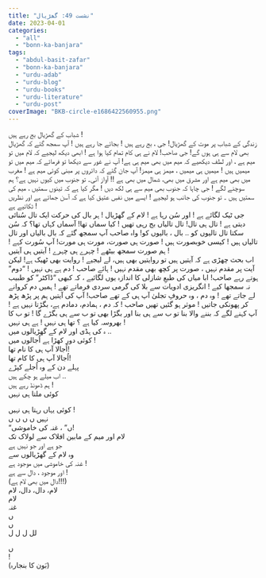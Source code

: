 ```yaml
---
title: "نشست 49: گھڑیال"
date: 2023-04-01
categories: 
  - "all"
  - "bonn-ka-banjara"
tags: 
  - "abdul-basit-zafar"
  - "bonn-ka-banjara"
  - "urdu-adab"
  - "urdu-blog"
  - "urdu-books"
  - "urdu-literature"
  - "urdu-post"
coverImage: "BKB-circle-e1686422560955.png"
---
```


شباب کے گھڑیال بج رہے ہیں !  
زندگی کے شباب پر موت کے گھڑیال! جی ، بج رہے ہیں ! بجائے جا رہے ہیں ! آپ سمجھ گئے کہ گھڑیال بھی لام سے ہی ہوں گے! جی صاحب! لام نے ہی کام تمام کیا ہوا ہے ! ابھی دیکھ لیجیے کہ لام میں تو میم ہے ، اور لطف دیکھیے کہ میم میں بھی میم ہی ہے! آپ نے غور سے دیکھا تو فرمائے کہ میم میں تو میمیں ہیں ! میمیں ہی میمیں ، میمز ہی میمز! آپ جان گئے کہ دائروں پر مبنی کوئی میم ہے ! مغرب میں بھی میم ہے اور مشرق میں بھی، شمال میں بھی ہے !! آواز آئی۔ تو جنوب میں کیوں نہیں ہے؟ ہم سوچنے لگے ! جی چاہا کہ جنوب بھی میم سے ہی لکھ دیں ! مگر کیا ہے کہ تینوں سمتیں ، میم کی سمتیں ہیں ۔ تو جنوب کی جانب ہو لیجیے ! ایسے میں نفسِ عتیق کیا ہے کہ آسن جمائے ہے اور نظریں ٹکائیے ہے !  
جی ٹیک لگائے ہے ! اور سُن رہا ہے ! لام کے گھڑیال ! ہر بال کی حرکت ایک تال سُنائی دیتی ہے ! تال ہی تال! تال تالیاں بج رہی تھیں ! کیا سماں تھا! آسماں کہاں تھا؟ کہ سُن سکتا تال تالیوں کو .. بال ، بالیوں کو! واہ صاحب آپ سمجھ گئے کہ بال بالیاں اور تال تالیاں ہیں ! کیسی خوبصورت ہیں ! صورت ہی صورت، مورت ہی مورت! آپ سُورت کہے ! ہم صورت سمجھ بیٹھے ! چہرے ہی چہرے ! آیتیں ہی آیتیں !  
اب بحث چھڑی ہے کہ آیتیں ہیں تو روایتیں بھی ہیں، لے لیجیے ! روایت بھی ٹھیک ہے! لیکن آیت پر مقدم نہیں ، صورت پر کچھ بھی مقدم نہیں ! ہائے صاحب ! دم ہے ہی نہیں ! “دوم” ہوتے رہے صاحب! ابا میاں کی طبعِ شازلی کا اندازہ یوں لگائیے ، کہ کبھی “ڈاکٹر” کو طبیب نہ سمجھا کیے ! انگریزی ادویات سے بلا کی گرمی سردی فرماتے تھے ! ہمیں دم کروانے لے جاتے تھے ! وہ دم ، وہ حروفِ تجلیٰ آپ ہی کے تھے صاحب! آپ کی آیتیں ہم پر پڑھ پڑھ کر پھونکی جاتیں ! موثر ہو گئیں تھیں صاحب ! کہ دم ، ہمادم، دمادم ہے، بگڑتا نہیں ہے ! آپ کہنے لگے کہ بننے والا بنا تو ب سے ہی بنا اور بگڑا بھی تو ب سے ہی بگڑے گا ! تو ب کا بھروسہ کیا ہے ؟ تھا ہی نہیں ! ہے ہی نہیں !  
ہ کی ہڈی اور لام کے گھڑیالوں میں ..  
کوئی دور کھڑا ہے اُجالوں میں !  
اُجالا آپ ہی کا نام تھا!  
اُجالا آپ ہی کا کام تھا!  
پہلے دن کے وہ اُجلے کپڑے  
اب میلے ہو چکے ہیں ..  
ہم ڈھونڈ رہے ہیں !  
کوئی ملتا ہی نہیں

کوئی یہاں رہتا ہی نہیں !  
نہیں ں ں ں ں  
“ں” ، غنہ کی خاموشی!  
لام اور میم کے مابین افلاک سے لولاک تک  
جو ہے اور جو نہیں ہے  
وہ لام کے گھڑیالوں سے  
غنہ کی خاموشی میں موجود ہے !  
اور موجود ، دال سے ہے !  
(دال میں بھی لام ہے!!!)  
لام، دال، دال، لام  
لام  
غنہ  
ں  
ں  
لل ل ل ل

ں  
!  
(بَون کا بنجارہ)
